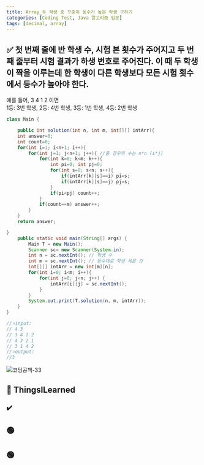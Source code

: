 ```yaml
---
title: Array_두 학생 중 꾸준히 등수가 높은 학생 구하기
categories: [Coding Test, Java 알고리즘 입문]
tags: [decimal, array]
---
```


## ✅ 첫 번째 줄에 반 학생 수, 시험 본 횟수가 주어지고 두 번째 줄부터 시험 결과가 하생 번호로 주어진다. 이 때 두 학생이 짝을 이루는데 한 학생이 다른 학생보다 모든 시험 횟수에서 등수가 높아야 한다.

예를 들어, 3 4 1 2 이면 <br>
1등: 3번 학생, 2등: 4번 학생, 3등: 1번 학생, 4등: 2번 학생 <br>

```java
class Main {

    public int solution(int n, int m, int[][] intArr){
    int answer=0;
    int count=0;
    for(int i=1; i<n+1; i++){
        for(int j=1; j<n+1; j++){ //총 경우의 수는 n*n (i*j)
            for(int k=0; k<m; k++){
                int pi=0; int pj=0;
                for(int s=0; s<n; s++){
                    if(intArr[k][s]==i) pi=s;
                    if(intArr[k][s]==j) pj=s;
                }
                if(pi<pj) count++;
            }
            if(count==m) answer++;
        }
    }
    return answer;

}
    public static void main(String[] args) {
        Main T = new Main();
        Scanner sc= new Scanner(System.in);
        int n = sc.nextInt(); // 학생 수
        int m = sc.nextInt(); // 등수대로 학생 세운 것
        int[][] intArr = new int[m][n];
        for(int i=0; i<m; i++){
            for(int j=0; j<n; j++) {
                intArr[i][j] = sc.nextInt();
            }
        }
        System.out.print(T.solution(n, m, intArr));
    }
}

//⭐️input:
// 4 3
// 3 4 1 2
// 4 3 2 1
// 3 1 4 2
//⭐️output:
//3
```

![코딩공책-33](https://github.com/soheeparklee/sc_project_carrotMkt_improved/assets/97790983/b30b175c-99df-4961-a139-f1b643030e05)

## 🔵 ThingsILearned

### ✔️

## 🟢

## 🟢
